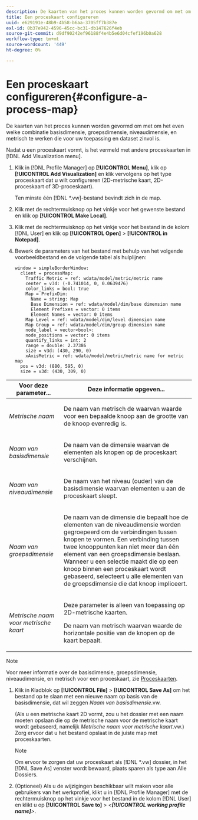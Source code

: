 ```yaml
---
description: De kaarten van het proces kunnen worden gevormd om met om het even welke combinatie basisdimensie, groepsdimensie, niveaudimensie, en metrisch te werken die voor uw toepassing en dataset zinvol is.
title: Een proceskaart configureren
uuid: e629191e-48b9-4b58-b6aa-3705ff7b387e
exl-id: 0b37e942-4596-45cc-bc31-db147626f4eb
source-git-commit: d9df90242ef96188f4e4b5e6d04cfef196b0a628
workflow-type: tm+mt
source-wordcount: '449'
ht-degree: 0%

---
```


# Een proceskaart configureren{#configure-a-process-map}

De kaarten van het proces kunnen worden gevormd om met om het even welke combinatie basisdimensie, groepsdimensie, niveaudimensie, en metrisch te werken die voor uw toepassing en dataset zinvol is.

Nadat u een proceskaart vormt, is het vermeld met andere proceskaarten in [!DNL Add Visualization menu].

1. Klik in [!DNL Profile Manager] op **[!UICONTROL Menu]**, klik op **[!UICONTROL Add Visualization]** en klik vervolgens op het type proceskaart dat u wilt configureren (2D-metrische kaart, 2D-proceskaart of 3D-proceskaart).

   Ten minste één [!DNL *.vw]-bestand bevindt zich in de map.

1. Klik met de rechtermuisknop op het vinkje voor het gewenste bestand en klik op **[!UICONTROL Make Local]**.
1. Klik met de rechtermuisknop op het vinkje voor het bestand in de kolom [!DNL User] en klik op **[!UICONTROL Open]** > **[!UICONTROL in Notepad]**.
1. Bewerk de parameters van het bestand met behulp van het volgende voorbeeldbestand en de volgende tabel als hulplijnen:

   ```
   window = simpleBorderWindow: 
     client = processMap: 
       Traffic Metric = ref: wdata/model/metric/metric name
       center = v3d: (-0.741014, 0, 0.0639476)
       color_links = bool: true
       Map = PrefixDim: 
         Name = string: Map
         Base Dimension = ref: wdata/model/dim/base dimension name
         Element Prefixes = vector: 0 items
         Element Names = vector: 0 items
       Map Level = ref: wdata/model/dim/level dimension name
       Map Group = ref: wdata/model/dim/group dimension name
       node_label = vector<bool>: 
       node_positions = vector: 0 items
       quantify_links = int: 2
       range = double: 2.37386
       size = v3d: (430, 290, 0)
       xAxisMetric = ref: wdata/model/metric/metric name for metric map
     pos = v3d: (880, 595, 0)
     size = v3d: (430, 309, 0)
   ```

<table id="table_3F072DB1B68746C49DF9332718982EBE"> 
 <thead> 
  <tr> 
   <th colname="col1" class="entry"> Voor deze parameter... </th> 
   <th colname="col2" class="entry"> Deze informatie opgeven... </th> 
  </tr> 
 </thead>
 <tbody> 
  <tr> 
   <td colname="col1"> <p><i>Metrische naam</i> </p> </td> 
   <td colname="col2"> <p>De naam van metrisch de waarvan waarde voor een bepaalde knoop aan de grootte van de knoop evenredig is. </p> </td> 
  </tr> 
  <tr> 
   <td colname="col1"> <p><i>Naam van basisdimensie</i> </p> </td> 
   <td colname="col2"> <p>De naam van de dimensie waarvan de elementen als knopen op de proceskaart verschijnen. </p> </td> 
  </tr> 
  <tr> 
   <td colname="col1"> <p><i>Naam van niveaudimensie</i> </p> </td> 
   <td colname="col2"> <p>De naam van het niveau (ouder) van de basisdimensie waarvan elementen u aan de proceskaart sleept. </p> </td> 
  </tr> 
  <tr> 
   <td colname="col1"> <p><i>Naam van groepsdimensie</i> </p> </td> 
   <td colname="col2"> <p>De naam van de dimensie die bepaalt hoe de elementen van de niveaudimensie worden gegroepeerd om de verbindingen tussen knopen te vormen. Een verbinding tussen twee knooppunten kan niet meer dan één element van een groepsdimensie beslaan. Wanneer u een selectie maakt die op een knoop binnen een proceskaart wordt gebaseerd, selecteert u alle elementen van de groepsdimensie die dat knoop impliceert. </p> </td> 
  </tr> 
  <tr> 
   <td colname="col1"> <p><i>Metrische naam voor metrische kaart</i> </p> </td> 
   <td colname="col2"> <p>Deze parameter is alleen van toepassing op 2D-metrische kaarten. </p> <p>De naam van metrisch waarvan waarde de horizontale positie van de knopen op de kaart bepaalt. </p> </td> 
  </tr> 
 </tbody> 
</table>

>[!NOTE]
>
>Voor meer informatie over de basisdimensie, groepsdimensie, niveaudimensie, en metrisch voor een proceskaart, zie [Proceskaarten](../../../home/c-get-started/c-analysis-vis/c-proc-maps/c-proc-maps.md#concept-880aee224404429785b733a4e80d275e).

1. Klik in Kladblok op **[!UICONTROL File]** > **[!UICONTROL Save As]** om het bestand op te slaan met een nieuwe naam op basis van de basisdimensie, dat wil zeggen *Naam van basisdimensie*.vw.

   (Als u een metrische kaart 2D vormt, zou u het dossier met een naam moeten opslaan die op de metrische naam voor de metrische kaart wordt gebaseerd, namelijk *Metrische naam voor metrische kaart*.vw.) Zorg ervoor dat u het bestand opslaat in de juiste map met proceskaarten.

   >[!NOTE]
   >
   >Om ervoor te zorgen dat uw proceskaart als [!DNL *.vw] dossier, in het [!DNL Save As] venster wordt bewaard, plaats sparen als type aan Alle Dossiers.

1. (Optioneel) Als u de wijzigingen beschikbaar wilt maken voor alle gebruikers van het werkprofiel, klikt u in [!DNL Profile Manager] met de rechtermuisknop op het vinkje voor het bestand in de kolom [!DNL User] en klikt u op **[!UICONTROL Save to]** > *&lt;**[!UICONTROL working profile name]**>*.
